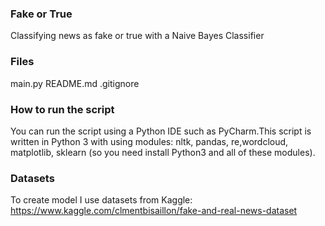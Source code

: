 ### Fake or True 
Classifying news as fake or true with a Naive Bayes Classifier

### Files
main.py 
README.md
.gitignore

### How to run the script

You can run the script using a Python IDE such as PyCharm.This script is written in Python 3 with using modules: nltk, pandas, re,wordcloud, matplotlib, sklearn (so you need install Python3 and all of these modules). 

### Datasets
To create model I use datasets from Kaggle: https://www.kaggle.com/clmentbisaillon/fake-and-real-news-dataset

